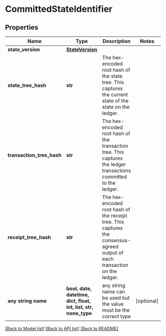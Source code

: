 # CommittedStateIdentifier


## Properties
Name | Type | Description | Notes
------------ | ------------- | ------------- | -------------
**state_version** | [**StateVersion**](StateVersion.md) |  | 
**state_tree_hash** | **str** | The hex-encoded root hash of the state tree. This captures the current state of the state on the ledger.  | 
**transaction_tree_hash** | **str** | The hex-encoded root hash of the transaction tree. This captures the ledger transactions committed to the ledger.  | 
**receipt_tree_hash** | **str** | The hex-encoded root hash of the receipt tree. This captures the consensus-agreed output of each transaction on the ledger.  | 
**any string name** | **bool, date, datetime, dict, float, int, list, str, none_type** | any string name can be used but the value must be the correct type | [optional]

[[Back to Model list]](../README.md#documentation-for-models) [[Back to API list]](../README.md#documentation-for-api-endpoints) [[Back to README]](../README.md)


